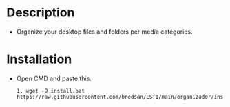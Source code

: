 # Description

* Organize your desktop files and folders per media categories.

# Installation

* Open CMD and paste this.

      1. wget -O install.bat https://raw.githubusercontent.com/bredsan/ESTI/main/organizador/install.bat
